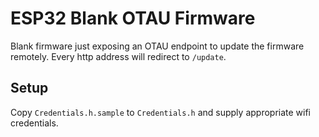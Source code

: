# ESP32 Blank OTAU Firmware

Blank firmware just exposing an OTAU endpoint to update the firmware remotely. Every http address will redirect to `/update`.

## Setup

Copy `Credentials.h.sample` to `Credentials.h` and supply appropriate wifi credentials.